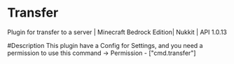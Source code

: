 # Transfer
Plugin for transfer to a server | Minecraft Bedrock Edition| Nukkit | API 1.0.13

#Description
This plugin have a Config for Settings, and you need a permission to use this command -> Permission - ["cmd.transfer"]
